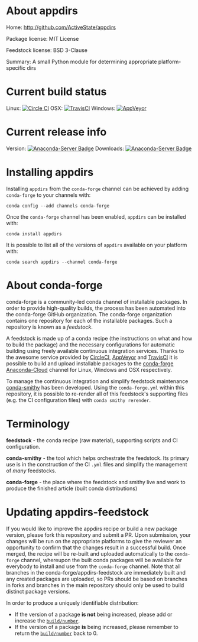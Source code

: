 About appdirs
=============

Home: http://github.com/ActiveState/appdirs

Package license: MIT License

Feedstock license: BSD 3-Clause

Summary: A small Python module for determining appropriate platform-specific dirs



Current build status
====================

Linux: [![Circle CI](https://circleci.com/gh/conda-forge/appdirs-feedstock.svg?style=shield)](https://circleci.com/gh/conda-forge/appdirs-feedstock)
OSX: [![TravisCI](https://travis-ci.org/conda-forge/appdirs-feedstock.svg?branch=master)](https://travis-ci.org/conda-forge/appdirs-feedstock)
Windows: [![AppVeyor](https://ci.appveyor.com/api/projects/status/github/conda-forge/appdirs-feedstock?svg=True)](https://ci.appveyor.com/project/conda-forge/appdirs-feedstock/branch/master)

Current release info
====================
Version: [![Anaconda-Server Badge](https://anaconda.org/conda-forge/appdirs/badges/version.svg)](https://anaconda.org/conda-forge/appdirs)
Downloads: [![Anaconda-Server Badge](https://anaconda.org/conda-forge/appdirs/badges/downloads.svg)](https://anaconda.org/conda-forge/appdirs)

Installing appdirs
==================

Installing `appdirs` from the `conda-forge` channel can be achieved by adding `conda-forge` to your channels with:

```
conda config --add channels conda-forge
```

Once the `conda-forge` channel has been enabled, `appdirs` can be installed with:

```
conda install appdirs
```

It is possible to list all of the versions of `appdirs` available on your platform with:

```
conda search appdirs --channel conda-forge
```


About conda-forge
=================

conda-forge is a community-led conda channel of installable packages.
In order to provide high-quality builds, the process has been automated into the
conda-forge GitHub organization. The conda-forge organization contains one repository
for each of the installable packages. Such a repository is known as a *feedstock*.

A feedstock is made up of a conda recipe (the instructions on what and how to build
the package) and the necessary configurations for automatic building using freely
available continuous integration services. Thanks to the awesome service provided by
[CircleCI](https://circleci.com/), [AppVeyor](http://www.appveyor.com/)
and [TravisCI](https://travis-ci.org/) it is possible to build and upload installable
packages to the [conda-forge](https://anaconda.org/conda-forge)
[Anaconda-Cloud](http://docs.anaconda.org/) channel for Linux, Windows and OSX respectively.

To manage the continuous integration and simplify feedstock maintenance
[conda-smithy](http://github.com/conda-forge/conda-smithy) has been developed.
Using the ``conda-forge.yml`` within this repository, it is possible to re-render all of
this feedstock's supporting files (e.g. the CI configuration files) with ``conda smithy rerender``.


Terminology
===========

**feedstock** - the conda recipe (raw material), supporting scripts and CI configuration.

**conda-smithy** - the tool which helps orchestrate the feedstock.
                   Its primary use is in the construction of the CI ``.yml`` files
                   and simplify the management of *many* feedstocks.

**conda-forge** - the place where the feedstock and smithy live and work to
                  produce the finished article (built conda distributions)


Updating appdirs-feedstock
==========================

If you would like to improve the appdirs recipe or build a new
package version, please fork this repository and submit a PR. Upon submission,
your changes will be run on the appropriate platforms to give the reviewer an
opportunity to confirm that the changes result in a successful build. Once
merged, the recipe will be re-built and uploaded automatically to the
`conda-forge` channel, whereupon the built conda packages will be available for
everybody to install and use from the `conda-forge` channel.
Note that all branches in the conda-forge/appdirs-feedstock are
immediately built and any created packages are uploaded, so PRs should be based
on branches in forks and branches in the main repository should only be used to
build distinct package versions.

In order to produce a uniquely identifiable distribution:
 * If the version of a package **is not** being increased, please add or increase
   the [``build/number``](http://conda.pydata.org/docs/building/meta-yaml.html#build-number-and-string).
 * If the version of a package **is** being increased, please remember to return
   the [``build/number``](http://conda.pydata.org/docs/building/meta-yaml.html#build-number-and-string)
   back to 0.
